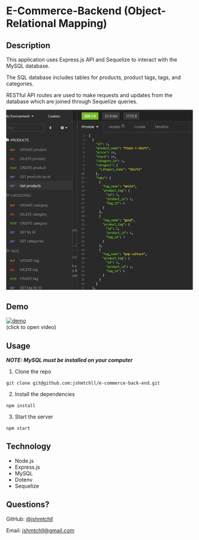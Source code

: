 # E-Commerce-Backend (Object-Relational Mapping)

## Description 

This application uses Express.js API and Sequelize to interact with the MySQL database. 

The SQL database includes tables for products, product tags, tags, and categories. 

RESTful API routes are used to make requests and updates from the database which are joined through Sequelize queries.

![screenshot](img/ss.png)

## Demo 

<a href="https://drive.google.com/file/d/1GFcGkttLOdu2HipRFfpmp1kD4RsyHTE2/view?usp=sharing" rel="generator demo">![demo](img/demo.gif)</a><br>(click to open video)


## Usage 

***NOTE: MySQL must be installed on your computer***

1. Clone the repo
```
git clone git@github.com:jshmtchll/e-commerce-back-end.git
```
2. Install the dependencies
```
npm install
```
3. Start the server
```
npm start
```

## Technology
* Node.js
* Express.js
* MySQL
* Dotenv
* Sequelize

## Questions?

GitHub: [@jshmtchll](https://github.com/users/jshmtchll)

Email: jshmtchll@gmail.com